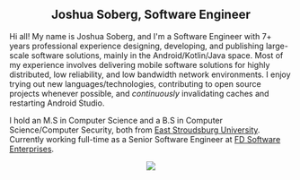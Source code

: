 <h2 align="center"><b>Joshua Soberg, Software Engineer</b></h2>

<p align="left">

Hi all! My name is Joshua Soberg, and I'm a Software Engineer with 7+ years professional experience designing, developing, and publishing large-scale software solutions, mainly in the Android/Kotlin/Java space. Most of my experience involves delivering mobile software solutions for highly distributed, low reliability, and low bandwidth network environments. I enjoy trying out new languages/technologies, contributing to open source projects whenever possible, and *continuously* invalidating caches and restarting Android Studio.

I hold an M.S in Computer Science and a B.S in Computer Science/Computer Security, both from [East Stroudsburg University](https://www.esu.edu/). Currently working full-time as a Senior Software Engineer at [FD Software Enterprises](https://fd-software.com).

</p>

<p align="center">
  <img src="https://github-readme-stats.vercel.app/api?username=jsoberg&count_private=true&show_icons=true&include_all_commits=true&hide_rank=true&hide=stars&theme=nord">
</p>
